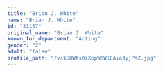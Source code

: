 ```yaml
---
title: "Brian J. White"
name: "Brian J. White"
id: "31137"
original_name: "Brian J. White"
known_for_department: "Acting"
gender: "2"
adult: "false"
profile_path: "/vskSQWts0iXppW6W1EAio3yjPKZ.jpg"
---
```

